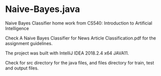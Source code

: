 # Naive-Bayes.java
Naive Bayes Classifier home work from CS540: Introduction to Artificial Intelligence

Check A Naive Bayes Classifier for News Article Classification.pdf for the assignment guidelines.

The project was built with IntelliJ IDEA 2018.2.4 x64 JAVA11.

Check for src directory for the java files, and files directory for train, test and output files.


